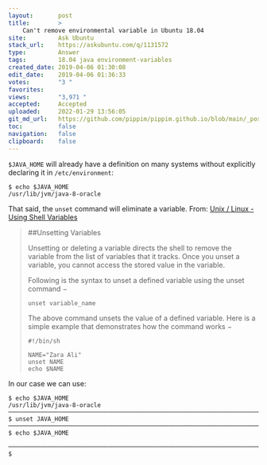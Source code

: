 ```yaml
---
layout:       post
title:        >
    Can't remove environmental variable in Ubuntu 18.04
site:         Ask Ubuntu
stack_url:    https://askubuntu.com/q/1131572
type:         Answer
tags:         18.04 java environment-variables
created_date: 2019-04-06 01:30:08
edit_date:    2019-04-06 01:36:33
votes:        "3 "
favorites:    
views:        "3,971 "
accepted:     Accepted
uploaded:     2022-01-29 13:56:05
git_md_url:   https://github.com/pippim/pippim.github.io/blob/main/_posts/2019/2019-04-06-Can^t-remove-environmental-variable-in-Ubuntu-18.04.md
toc:          false
navigation:   false
clipboard:    false
---
```


`$JAVA_HOME` will already have a definition on many systems without explicitly declaring it in `/etc/environment`:

``` 
$ echo $JAVA_HOME
/usr/lib/jvm/java-8-oracle
```

That said, the `unset` command will eliminate a variable. From: [Unix / Linux - Using Shell Variables][1]

> ##Unsetting Variables  
>   
> Unsetting or deleting a variable directs the shell to remove the  
> variable from the list of variables that it tracks. Once you unset a  
> variable, you cannot access the stored value in the variable.  
>   
> Following is the syntax to unset a defined variable using the unset  
> command −  
>   
>     unset variable_name  
>   
> The above command unsets the value of a defined variable. Here is a  
> simple example that demonstrates how the command works −  
>   
>     #!/bin/sh  
>     
>     NAME="Zara Ali"  
>     unset NAME  
>     echo $NAME  

In our case we can use:

``` 
$ echo $JAVA_HOME
/usr/lib/jvm/java-8-oracle
───────────────────────────────────────────────────────────────────────────────────────────
$ unset JAVA_HOME
───────────────────────────────────────────────────────────────────────────────────────────
$ echo $JAVA_HOME

───────────────────────────────────────────────────────────────────────────────────────────
$ 
```

  [1]: https://www.tutorialspoint.com/unix/unix-using-variables.htm


